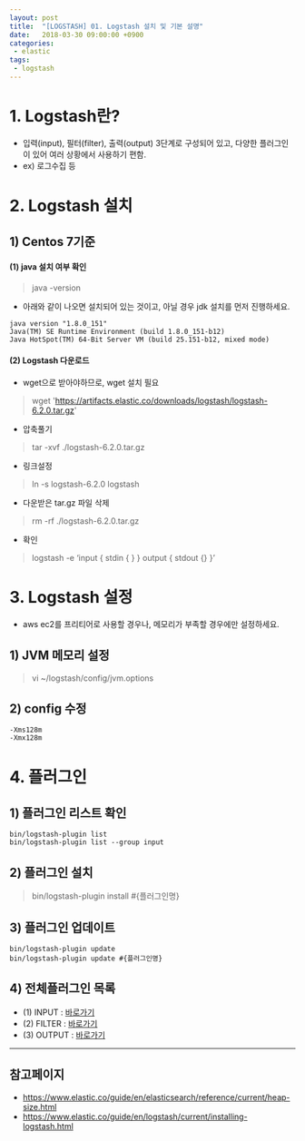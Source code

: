 ```yaml
---
layout: post
title:  "[LOGSTASH] 01. Logstash 설치 및 기본 설명"
date:   2018-03-30 09:00:00 +0900
categories:
 - elastic
tags: 
 - logstash
---
```

# 1. Logstash란?
- 입력(input), 필터(filter), 출력(output) 3단계로 구성되어 있고, 다양한 플러그인이 있어 여러 상황에서 사용하기 편함.
- ex) 로그수집 등

# 2. Logstash 설치
## 1) Centos 7기준

#### (1) java 설치 여부 확인
> java -version

- 아래와 같이 나오면 설치되어 있는 것이고, 아닐 경우 jdk 설치를 먼저 진행하세요.

```
java version "1.8.0_151"
Java(TM) SE Runtime Environment (build 1.8.0_151-b12)
Java HotSpot(TM) 64-Bit Server VM (build 25.151-b12, mixed mode)
```

#### (2) Logstash 다운로드
- wget으로 받아야하므로, wget 설치 필요

> wget 'https://artifacts.elastic.co/downloads/logstash/logstash-6.2.0.tar.gz'

- 압축풀기

> tar -xvf ./logstash-6.2.0.tar.gz

- 링크설정

> ln -s logstash-6.2.0 logstash

- 다운받은 tar.gz 파일 삭제

> rm -rf ./logstash-6.2.0.tar.gz

- 확인

> logstash -e ‘input { stdin { } } output { stdout {} }’

# 3. Logstash 설정
- aws ec2를 프리티어로 사용할 경우나, 메모리가 부족할 경우에만 설정하세요.

## 1) JVM 메모리 설정

> vi ~/logstash/config/jvm.options

##  2) config 수정
```
-Xms128m
-Xmx128m
```

# 4. 플러그인 
## 1) 플러그인 리스트 확인
```
bin/logstash-plugin list
bin/logstash-plugin list --group input 
```

## 2) 플러그인 설치

> bin/logstash-plugin install #{플러그인명}



## 3) 플러그인 업데이트
```
bin/logstash-plugin update 
bin/logstash-plugin update #{플러그인명}
```

## 4) 전체플러그인 목록
- (1) INPUT : [바로가기](https://www.elastic.co/guide/en/logstash/current/input-plugins.html)
- (2) FILTER : [바로가기](https://www.elastic.co/guide/en/logstash/current/filter-plugins.html)
- (3) OUTPUT : [바로가기](https://www.elastic.co/guide/en/logstash/current/output-plugins.html)

---
## 참고페이지
- https://www.elastic.co/guide/en/elasticsearch/reference/current/heap-size.html
- https://www.elastic.co/guide/en/logstash/current/installing-logstash.html
